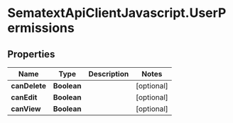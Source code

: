 # SematextApiClientJavascript.UserPermissions

## Properties
Name | Type | Description | Notes
------------ | ------------- | ------------- | -------------
**canDelete** | **Boolean** |  | [optional] 
**canEdit** | **Boolean** |  | [optional] 
**canView** | **Boolean** |  | [optional] 


